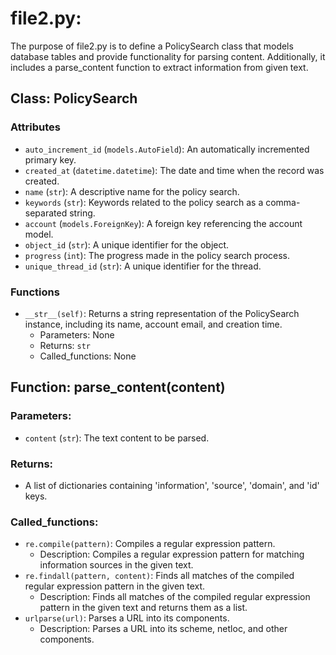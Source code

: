 # file2.py:

The purpose of file2.py is to define a PolicySearch class that models database tables and provide functionality for parsing content. Additionally, it includes a parse_content function to extract information from given text.

## Class: PolicySearch

### Attributes

- `auto_increment_id` (`models.AutoField`): An automatically incremented primary key.
- `created_at` (`datetime.datetime`): The date and time when the record was created.
- `name` (`str`): A descriptive name for the policy search.
- `keywords` (`str`): Keywords related to the policy search as a comma-separated string.
- `account` (`models.ForeignKey`): A foreign key referencing the account model.
- `object_id` (`str`): A unique identifier for the object.
- `progress` (`int`): The progress made in the policy search process.
- `unique_thread_id` (`str`): A unique identifier for the thread.

### Functions

- `__str__(self)`: Returns a string representation of the PolicySearch instance, including its name, account email, and creation time.
    - Parameters: None
    - Returns: `str`
    - Called_functions: None

## Function: parse_content(content)

### Parameters:

- `content` (`str`): The text content to be parsed.

### Returns:

- A list of dictionaries containing 'information', 'source', 'domain', and 'id' keys.

### Called_functions:

- `re.compile(pattern)`: Compiles a regular expression pattern.
	+ Description: Compiles a regular expression pattern for matching information sources in the given text.
- `re.findall(pattern, content)`: Finds all matches of the compiled regular expression pattern in the given text.
	+ Description: Finds all matches of the compiled regular expression pattern in the given text and returns them as a list.
- `urlparse(url)`: Parses a URL into its components.
	+ Description: Parses a URL into its scheme, netloc, and other components.
